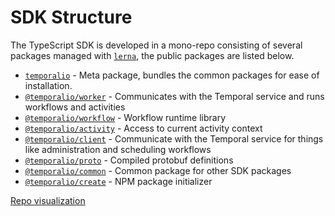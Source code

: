 # SDK Structure

The TypeScript SDK is developed in a mono-repo consisting of several packages managed with [`lerna`](https://lerna.js.org/), the public packages are listed below.

- [`temporalio`](../packages/meta) - Meta package, bundles the common packages for ease of installation.
- [`@temporalio/worker`](../packages/worker) - Communicates with the Temporal service and runs workflows and activities
- [`@temporalio/workflow`](../packages/workflow) - Workflow runtime library
- [`@temporalio/activity`](../packages/activity) - Access to current activity context
- [`@temporalio/client`](../packages/client) - Communicate with the Temporal service for things like administration and scheduling workflows
- [`@temporalio/proto`](../packages/proto) - Compiled protobuf definitions
- [`@temporalio/common`](../packages/common) - Common package for other SDK packages
- [`@temporalio/create`](../packages/create-project) - NPM package initializer

[Repo visualization](https://octo-repo-visualization.vercel.app/?repo=temporalio%2Fsdk-typescript)
